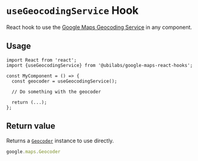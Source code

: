 # `useGeocodingService` Hook

React hook to use the [Google Maps Geocoding Service](https://developers.google.com/maps/documentation/javascript/geocoding) in any component.

## Usage

```tsx
import React from 'react';
import {useGeocodingService} from '@ubilabs/google-maps-react-hooks';

const MyComponent = () => {
  const geocoder = useGeocodingService();

  // Do something with the geocoder

  return (...);
};
```

## Return value

Returns a [`Geocoder`](https://developers.google.com/maps/documentation/javascript/reference/geocoder) instance to use directly.

```TypeScript
google.maps.Geocoder
```

